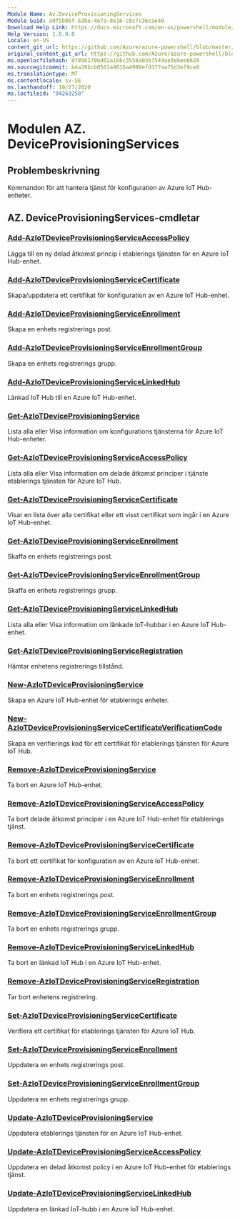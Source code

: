 ```yaml
---
Module Name: Az.DeviceProvisioningServices
Module Guid: a9f5b86f-63be-4e7a-8e16-c8c7c36cae40
Download Help Link: https://docs.microsoft.com/en-us/powershell/module/az.deviceprovisioningservices
Help Version: 1.0.0.0
Locale: en-US
content_git_url: https://github.com/Azure/azure-powershell/blob/master/src/DeviceProvisioningServices/DeviceProvisioningServices/help/Az.DeviceProvisioningServices.md
original_content_git_url: https://github.com/Azure/azure-powershell/blob/master/src/DeviceProvisioningServices/DeviceProvisioningServices/help/Az.DeviceProvisioningServices.md
ms.openlocfilehash: 07856179bd02a1b6c3558a03b7544ae3ebee8620
ms.sourcegitcommit: b4a38bcb0501a9016a4998efd377aa75d3ef9ce8
ms.translationtype: MT
ms.contentlocale: sv-SE
ms.lasthandoff: 10/27/2020
ms.locfileid: "94263250"
---
```

# Modulen AZ. DeviceProvisioningServices
## Problembeskrivning
Kommandon för att hantera tjänst för konfiguration av Azure IoT Hub-enheter.

## AZ. DeviceProvisioningServices-cmdletar
### [Add-AzIoTDeviceProvisioningServiceAccessPolicy](Add-AzIoTDeviceProvisioningServiceAccessPolicy.md)
Lägga till en ny delad åtkomst princip i etablerings tjänsten för en Azure IoT Hub-enhet.

### [Add-AzIoTDeviceProvisioningServiceCertificate](Add-AzIoTDeviceProvisioningServiceCertificate.md)
Skapa/uppdatera ett certifikat för konfiguration av en Azure IoT Hub-enhet.

### [Add-AzIoTDeviceProvisioningServiceEnrollment](Add-AzIoTDeviceProvisioningServiceEnrollment.md)
Skapa en enhets registrerings post.

### [Add-AzIoTDeviceProvisioningServiceEnrollmentGroup](Add-AzIoTDeviceProvisioningServiceEnrollmentGroup.md)
Skapa en enhets registrerings grupp.

### [Add-AzIoTDeviceProvisioningServiceLinkedHub](Add-AzIoTDeviceProvisioningServiceLinkedHub.md)
Länkad IoT Hub till en Azure IoT Hub-enhet.

### [Get-AzIoTDeviceProvisioningService](Get-AzIoTDeviceProvisioningService.md)
Lista alla eller Visa information om konfigurations tjänsterna för Azure IoT Hub-enheter.

### [Get-AzIoTDeviceProvisioningServiceAccessPolicy](Get-AzIoTDeviceProvisioningServiceAccessPolicy.md)
Lista alla eller Visa information om delade åtkomst principer i tjänste etablerings tjänsten för Azure IoT Hub.

### [Get-AzIoTDeviceProvisioningServiceCertificate](Get-AzIoTDeviceProvisioningServiceCertificate.md)
Visar en lista över alla certifikat eller ett visst certifikat som ingår i en Azure IoT Hub-enhet.

### [Get-AzIoTDeviceProvisioningServiceEnrollment](Get-AzIoTDeviceProvisioningServiceEnrollment.md)
Skaffa en enhets registrerings post.

### [Get-AzIoTDeviceProvisioningServiceEnrollmentGroup](Get-AzIoTDeviceProvisioningServiceEnrollmentGroup.md)
Skaffa en enhets registrerings grupp.

### [Get-AzIoTDeviceProvisioningServiceLinkedHub](Get-AzIoTDeviceProvisioningServiceLinkedHub.md)
Lista alla eller Visa information om länkade IoT-hubbar i en Azure IoT Hub-enhet.

### [Get-AzIoTDeviceProvisioningServiceRegistration](Get-AzIoTDeviceProvisioningServiceRegistration.md)
Hämtar enhetens registrerings tillstånd.

### [New-AzIoTDeviceProvisioningService](New-AzIoTDeviceProvisioningService.md)
Skapa en Azure IoT Hub-enhet för etablerings enheter.

### [New-AzIoTDeviceProvisioningServiceCertificateVerificationCode](New-AzIoTDeviceProvisioningServiceCertificateVerificationCode.md)
Skapa en verifierings kod för ett certifikat för etablerings tjänsten för Azure IoT Hub.

### [Remove-AzIoTDeviceProvisioningService](Remove-AzIoTDeviceProvisioningService.md)
Ta bort en Azure IoT Hub-enhet.

### [Remove-AzIoTDeviceProvisioningServiceAccessPolicy](Remove-AzIoTDeviceProvisioningServiceAccessPolicy.md)
Ta bort delade åtkomst principer i en Azure IoT Hub-enhet för etablerings tjänst.

### [Remove-AzIoTDeviceProvisioningServiceCertificate](Remove-AzIoTDeviceProvisioningServiceCertificate.md)
Ta bort ett certifikat för konfiguration av en Azure IoT Hub-enhet.

### [Remove-AzIoTDeviceProvisioningServiceEnrollment](Remove-AzIoTDeviceProvisioningServiceEnrollment.md)
Ta bort en enhets registrerings post.

### [Remove-AzIoTDeviceProvisioningServiceEnrollmentGroup](Remove-AzIoTDeviceProvisioningServiceEnrollmentGroup.md)
Ta bort en enhets registrerings grupp.

### [Remove-AzIoTDeviceProvisioningServiceLinkedHub](Remove-AzIoTDeviceProvisioningServiceLinkedHub.md)
Ta bort en länkad IoT Hub i en Azure IoT Hub-enhet.

### [Remove-AzIoTDeviceProvisioningServiceRegistration](Remove-AzIoTDeviceProvisioningServiceRegistration.md)
Tar bort enhetens registrering.

### [Set-AzIoTDeviceProvisioningServiceCertificate](Set-AzIoTDeviceProvisioningServiceCertificate.md)
Verifiera ett certifikat för etablerings tjänsten för Azure IoT Hub.

### [Set-AzIoTDeviceProvisioningServiceEnrollment](Set-AzIoTDeviceProvisioningServiceEnrollment.md)
Uppdatera en enhets registrerings post.

### [Set-AzIoTDeviceProvisioningServiceEnrollmentGroup](Set-AzIoTDeviceProvisioningServiceEnrollmentGroup.md)
Uppdatera en enhets registrerings grupp.

### [Update-AzIoTDeviceProvisioningService](Update-AzIoTDeviceProvisioningService.md)
Uppdatera etablerings tjänsten för en Azure IoT Hub-enhet.

### [Update-AzIoTDeviceProvisioningServiceAccessPolicy](Update-AzIoTDeviceProvisioningServiceAccessPolicy.md)
Uppdatera en delad åtkomst policy i en Azure IoT Hub-enhet för etablerings tjänst.

### [Update-AzIoTDeviceProvisioningServiceLinkedHub](Update-AzIoTDeviceProvisioningServiceLinkedHub.md)
Uppdatera en länkad IoT-hubb i en Azure IoT Hub-enhet.

